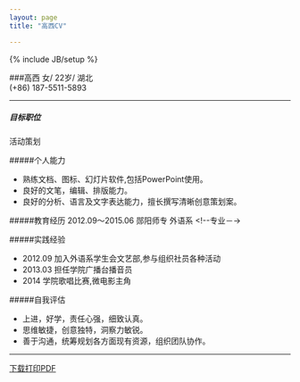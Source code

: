 ```yaml
---
layout: page
title: "高西CV"

---
```

{% include JB/setup %}

###高西
女/ 22岁/ 湖北 		<!--照片 浅色 阳光 简约的-->  
(+86) 187-5511-5893  

---

##### 目标职位
<!--http://www.lagou.com/jobs/636229.html?source=pl-->活动策划 <!--地点 北京 还是 武汉-->

#####个人能力
* 熟练文档、图标、幻灯片软件,包括PowerPoint使用。
* 良好的文笔，编辑、排版能力。<!-- 你是不是会日语  什么程度 可以的话加上-->
* 良好的分析、语言及文字表达能力，擅长撰写清晰创意策划案。
<!--其他类似 有助于文案的技能-->

<!--#####爱好-->

<!--#####实习-->
<!-- 重点体现文案能力   文字  章节结构   -->

#####教育经历
2012.09～2015.06 郧阳师专 外语系  <!--专业－->
<!--主修课程-->

#####实践经验
* 2012.09 加入外语系学生会文艺部,参与组织社员各种活动 <!--具体化 突出   列举有过哪些活动   人数 时间   难点   如何解决-->
* 2013.03 担任学院广播台播音员
* 2014 学院歌唱比赛,微电影主角


#####自我评估
* 上进，好学，责任心强，细致认真。
* 思维敏捷，创意独特，洞察力敏锐。
* 善于沟通，统筹规划各方面现有资源，组织团队协作。

---


[下载打印PDF](https://raw.githubusercontent.com/DingSoung/dingsoung.github.com/master/attach/GXCV.pdf)





<!--



具备良好的数据分析能力、语言及文字表达能力，有一定的文案撰写能力。

3、有互联网媒体策划经验者，特别是通案策划优先考虑
4、具备良好的沟通、协作能力，具有良好的客户服务意识
 
 
 
 带领团队完成互动体验营销推广各方面方案的创意构想、主题设计策划以及方案内容撰写等；



热爱互联网，喜欢上网，对互联网熟悉
热爱互联网，熟悉和了解各种热门移动产品应用；对微博、SNS、博客、论坛等产品有浓厚兴趣或深刻认识。 
喜欢并乐于接受新鲜事物，头脑灵活，有各类网络社区的活跃用户优先，如如豆瓣、人人、天涯、猫扑、贴吧等



对互联网产品极度热爱，怀揣着做出最优秀互联网产品的梦想，具备敏捷的洞察和思维能力，并且有把思考变为现实以满足用户需求的勇气和能力； 
优秀的创造力、想象力、逻辑思维与系统分析能力，突出的文字组织能力和沟通能力； 
有以下经验者优先：开发设计过个人产品并有一定影响；全国互联网产品/创业大赛中获得三等奖及其以上；在互联网公司有产品策划或运营工作实习经历；在实验室或校园技术团队有互联网产品策划项目。 

注：该岗位“招聘城市”在简历投递截止日前会有部分调整，请密切关注，腾讯公司对招聘信息保留最终解释权。





1、负责撰写活动策划案及细化活动执行流程，并提供最优性价比的执行方式或创意

2、深度了解、分析客户需求，全面负责活动策划案工作

3、协助公司与客户的方案深度沟通，把握方案的策略方向；能够独立完成方案制作
4、主动发掘服务中存在的问题和优化服务的机会，组织各方资源进行改善
5、以引领、疏通的方式协调策划、创意、文案等工作，获取团队作战的最大价值

6、管理团队及日常事务


根据互联网的发展趋势，开发可供售卖的新型营销产品，制定线上及线下传播策略；
3、能主动策划事件性宣传并推动执行；
4、品牌和产品形象宣传策划，撰写品牌活动策划企划案，跟踪各类项目活动的推广落地；
5、协助业务部门共同制定产品推广方案与促销方案；对营销策划方案的实施效果进行跟踪分析；
6、负责宣传推广文案及对外媒体等广告文案；
7、收集相关市场和竞争品牌的资料，不定期进行市场调研及反馈。


2、熟练使用PowerPoint,思维敏捷，创意独特，文笔优秀，逻辑性强，工作风格细致认真
3、有互联网媒体策划经验者，特别是通案策划优先考虑
4、具备良好的沟通、协作能力，具有良好的客户服务意识

组织能力，一个好的运营策划，可以把各种资源统筹规划，按照实际需求安排不同的工作和计划。
如果说产品策划是在一个时间点上进行策划的话，那么运营策划就是在一个时间轴上进行策划。既然要安排妥当所有相关资源的整合工作，那么一个运营策划 不得不具有良好的人际沟通能力，他需要明确的知道自己可用的资源都有哪些，哪些是保证的，哪些是不可控的，哪些是存在风险的，等等等等，运营策划不是像有 些人想的那样，没事晚上埋头熬夜搞个策划案出来什么的，那些都是后话，是顺水推舟自然就出来的东西，当运营策划身体力行在变化的环境中调节变化的资源，能够明确管理自己的工作大纲的时候，一个清晰的可真正执行的策划案自然就映在眼前了，不然就只能像有些年轻策划人员一样，文档是出来了，好像是个不错的策划，但是一执行起来，根本行不通。
运营策划还需要的就是渠道整合能力，巧妇难做无米之炊。
道理就在于此，没有说运营策划什么资源都没有就策划什么东西出来的，那是瞎搞，做成功了也是瞎猫碰上死耗子。也许有的人说，你说的这些工作都是外联人员做的事情，运营策划坐在帷帐里统筹大局就好了。呵呵，没错，这说的是工作细分后的不同分工而已，我所说的运营策划，必须是有这些外部资源整合经验的 人，他知道该如何整合，如何开拓，如何指导实际工作人员来进行工作，不然就只是纸上谈兵而已。况且，现实情况是有些大的资源整合工作就得高层人员来做，因 为下面的人无法将大局规划统筹顺利展现在资源方，甚至需要公司一把手来协助运营策划、运营经理来做这项工作。
同样运营策划也需要创新能力，与产品策划不同的是，他的创新可以漫无边际，有什么说什么，当成饭后的侃大山最为适合，一个不起眼的小口头禅，说不定就成了举世闻名的创新经典了呢。其实运营策划的创新行为宗旨就是举一反三，不要在乎是否现实，虚无缥缈的东西可能会被他人耻笑，但是越是这样，越是容易养 成创新的条件反射，有朝一日必定有所收获。
总结：
策划按照这两种分类划分是有原因的，因为他们对技能的要求和性格都是截然不同的。
也许你正在做的工作包括了这 2 种策划内容，但是，一定要记住，这两种策划人才的思维方式是不一样的：
一种是发散式思维，更加倾向于头脑风暴；一种是内敛式思维，更擅长于归纳总结。
这时能够把这两种工作都做得非常出色的人确实不多见，毕竟理性和感性同具一身的人太少了。但是，有时候工作需要去转变，没有办法的事情，因为上级领 导没有认识到这方面的不同，以为同样是策划，为什么就有那么大的差距呢？你看看人家怎样怎样。这种“一山望比一山高”的现象，屡见不鲜。这时需要我们勇敢 地站出来对他说，你错了，他们是不同的，策划也需要细分，我知道自己在做什么。
看完上面的阐述，你可以反思一下自己团队中担任这 2 种策划角色的人到底是谁，说实在的，很多团队组成都是不完善的，需要其他环节的工作人员来填补实 际角色需求，然而最最关键的是，当事人并没有意识到工作内容的差异性，以及人员技能的特殊性。最常见的就是，夹在技术与运营中间的产品策划角色，经常由技 术人员或者运营人员担任，没有专门的产品策划，这时由于缺少润滑剂，或者产品策划本身技能、经验不足，不能起到有效协调的作用，导致在产品发展思想上不能 统一，矛盾频频发生。


-->

